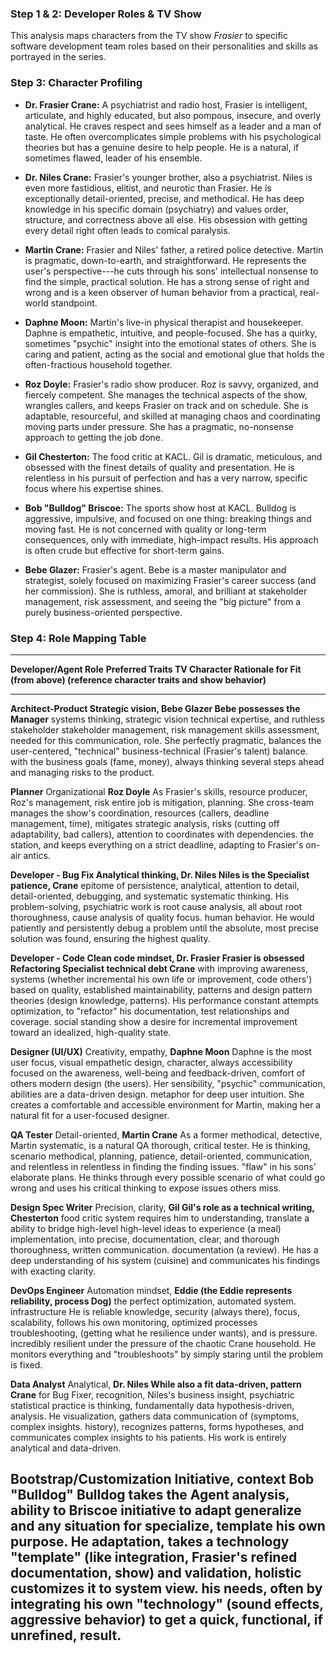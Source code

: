 ### **Step 1 & 2: Developer Roles & TV Show**

This analysis maps characters from the TV show *Frasier* to specific
software development team roles based on their personalities and skills
as portrayed in the series.

### **Step 3: Character Profiling**

- **Dr. Frasier Crane:** A psychiatrist and radio host, Frasier is
  intelligent, articulate, and highly educated, but also pompous,
  insecure, and overly analytical. He craves respect and sees himself as
  a leader and a man of taste. He often overcomplicates simple problems
  with his psychological theories but has a genuine desire to help
  people. He is a natural, if sometimes flawed, leader of his ensemble.

- **Dr. Niles Crane:** Frasier\'s younger brother, also a psychiatrist.
  Niles is even more fastidious, elitist, and neurotic than Frasier. He
  is exceptionally detail-oriented, precise, and methodical. He has deep
  knowledge in his specific domain (psychiatry) and values order,
  structure, and correctness above all else. His obsession with getting
  every detail right often leads to comical paralysis.

- **Martin Crane:** Frasier and Niles\' father, a retired police
  detective. Martin is pragmatic, down-to-earth, and straightforward. He
  represents the user\'s perspective---he cuts through his sons\'
  intellectual nonsense to find the simple, practical solution. He has a
  strong sense of right and wrong and is a keen observer of human
  behavior from a practical, real-world standpoint.

- **Daphne Moon:** Martin\'s live-in physical therapist and housekeeper.
  Daphne is empathetic, intuitive, and people-focused. She has a quirky,
  sometimes \"psychic\" insight into the emotional states of others. She
  is caring and patient, acting as the social and emotional glue that
  holds the often-fractious household together.

- **Roz Doyle:** Frasier\'s radio show producer. Roz is savvy,
  organized, and fiercely competent. She manages the technical aspects
  of the show, wrangles callers, and keeps Frasier on track and on
  schedule. She is adaptable, resourceful, and skilled at managing chaos
  and coordinating moving parts under pressure. She has a pragmatic,
  no-nonsense approach to getting the job done.

- **Gil Chesterton:** The food critic at KACL. Gil is dramatic,
  meticulous, and obsessed with the finest details of quality and
  presentation. He is relentless in his pursuit of perfection and has a
  very narrow, specific focus where his expertise shines.

- **Bob \"Bulldog\" Briscoe:** The sports show host at KACL. Bulldog is
  aggressive, impulsive, and focused on one thing: breaking things and
  moving fast. He is not concerned with quality or long-term
  consequences, only with immediate, high-impact results. His approach
  is often crude but effective for short-term gains.

- **Bebe Glazer:** Frasier\'s agent. Bebe is a master manipulator and
  strategist, solely focused on maximizing Frasier\'s career success
  (and her commission). She is ruthless, amoral, and brilliant at
  stakeholder management, risk assessment, and seeing the \"big
  picture\" from a purely business-oriented perspective.

### **Step 4: Role Mapping Table**

  --------------------------------------------------------------------------------------
  **Developer/Agent Role**    **Preferred Traits   **TV Character**  **Rationale for Fit
                              (from above)**                         (reference
                                                                     character traits
                                                                     and show
                                                                     behavior)**
  --------------------------- -------------------- ----------------- -------------------
  **Architect-Product         Strategic vision,    **Bebe Glazer**   Bebe possesses the
  Manager**                   systems thinking,                      strategic vision
                              technical expertise,                   and ruthless
                              stakeholder                            stakeholder
                              management, risk                       management skills
                              assessment,                            needed for this
                              communication,                         role. She perfectly
                              pragmatic,                             balances the
                              user-centered,                         \"technical\"
                              business-technical                     (Frasier\'s talent)
                              balance.                               with the business
                                                                     goals (fame,
                                                                     money), always
                                                                     thinking several
                                                                     steps ahead and
                                                                     managing risks to
                                                                     the product.

  **Planner**                 Organizational       **Roz Doyle**     As Frasier\'s
                              skills, resource                       producer, Roz\'s
                              management, risk                       entire job is
                              mitigation,                            planning. She
                              cross-team                             manages the show\'s
                              coordination,                          resources (callers,
                              deadline management,                   time), mitigates
                              strategic analysis,                    risks (cutting off
                              adaptability,                          bad callers),
                              attention to                           coordinates with
                              dependencies.                          the station, and
                                                                     keeps everything on
                                                                     a strict deadline,
                                                                     adapting to
                                                                     Frasier\'s on-air
                                                                     antics.

  **Developer - Bug Fix       Analytical thinking, **Dr. Niles       Niles is the
  Specialist**                patience,            Crane**           epitome of
                              persistence,                           analytical,
                              attention to detail,                   detail-oriented,
                              debugging,                             and systematic
                              systematic                             thinking. His
                              problem-solving,                       psychiatric work is
                              root cause analysis,                   all about root
                              thoroughness,                          cause analysis of
                              quality focus.                         human behavior. He
                                                                     would patiently and
                                                                     persistently debug
                                                                     a problem until the
                                                                     absolute, most
                                                                     precise solution
                                                                     was found, ensuring
                                                                     the highest
                                                                     quality.

  **Developer - Code          Clean code mindset,  **Dr. Frasier     Frasier is obsessed
  Refactoring Specialist**    technical debt       Crane**           with improving
                              awareness,                             systems (whether
                              incremental                            his own life or
                              improvement, code                      others\') based on
                              quality,                               established
                              maintainability,                       patterns and
                              design pattern                         theories (design
                              knowledge,                             patterns). His
                              performance                            constant attempts
                              optimization,                          to \"refactor\" his
                              documentation, test                    relationships and
                              coverage.                              social standing
                                                                     show a desire for
                                                                     incremental
                                                                     improvement toward
                                                                     an idealized,
                                                                     high-quality state.

  **Designer (UI/UX)**        Creativity, empathy, **Daphne Moon**   Daphne is the most
                              user focus, visual                     empathetic
                              design,                                character, always
                              accessibility                          focused on the
                              awareness,                             well-being and
                              feedback-driven,                       comfort of others
                              modern design                          (the users). Her
                              sensibility,                           \"psychic\"
                              communication,                         abilities are a
                              data-driven design.                    metaphor for deep
                                                                     user intuition. She
                                                                     creates a
                                                                     comfortable and
                                                                     accessible
                                                                     environment for
                                                                     Martin, making her
                                                                     a natural fit for a
                                                                     user-focused
                                                                     designer.

  **QA Tester**               Detail-oriented,     **Martin Crane**  As a former
                              methodical,                            detective, Martin
                              systematic,                            is a natural QA
                              thorough, critical                     tester. He is
                              thinking, scenario                     methodical,
                              planning, patience,                    detail-oriented,
                              communication,                         and relentless in
                              relentless in                          finding the
                              finding issues.                        \"flaw\" in his
                                                                     sons\' elaborate
                                                                     plans. He thinks
                                                                     through every
                                                                     possible scenario
                                                                     of what could go
                                                                     wrong and uses his
                                                                     critical thinking
                                                                     to expose issues
                                                                     others miss.

  **Design Spec Writer**      Precision, clarity,  **Gil             Gil\'s role as a
                              technical writing,   Chesterton**      food critic
                              system                                 requires him to
                              understanding,                         translate a
                              ability to bridge                      high-level
                              high-level ideas to                    experience (a meal)
                              implementation,                        into precise,
                              documentation,                         clear, and thorough
                              thoroughness,                          written
                              communication.                         documentation (a
                                                                     review). He has a
                                                                     deep understanding
                                                                     of his system
                                                                     (cuisine) and
                                                                     communicates his
                                                                     findings with
                                                                     exacting clarity.

  **DevOps Engineer**         Automation mindset,  **Eddie (the      Eddie represents
                              reliability, process Dog)**            the perfect
                              optimization,                          automated system.
                              infrastructure                         He is reliable
                              knowledge, security                    (always there),
                              focus, scalability,                    follows his own
                              monitoring,                            optimized processes
                              troubleshooting,                       (getting what he
                              resilience under                       wants), and is
                              pressure.                              incredibly
                                                                     resilient under the
                                                                     pressure of the
                                                                     chaotic Crane
                                                                     household. He
                                                                     monitors everything
                                                                     and
                                                                     \"troubleshoots\"
                                                                     by simply staring
                                                                     until the problem
                                                                     is fixed.

  **Data Analyst**            Analytical,          **Dr. Niles       While also a fit
                              data-driven, pattern Crane**           for Bug Fixer,
                              recognition,                           Niles\'s
                              business insight,                      psychiatric
                              statistical                            practice is
                              thinking,                              fundamentally data
                              hypothesis-driven,                     analysis. He
                              visualization,                         gathers data
                              communication of                       (symptoms,
                              complex insights.                      history),
                                                                     recognizes
                                                                     patterns, forms
                                                                     hypotheses, and
                                                                     communicates
                                                                     complex insights to
                                                                     his patients. His
                                                                     work is entirely
                                                                     analytical and
                                                                     data-driven.

  **Bootstrap/Customization   Initiative, context  **Bob \"Bulldog\" Bulldog takes the
  Agent**                     analysis, ability to Briscoe**         initiative to adapt
                              generalize and                         any situation for
                              specialize, template                   his own purpose. He
                              adaptation,                            takes a
                              technology                             \"template\" (like
                              integration,                           Frasier\'s refined
                              documentation,                         show) and
                              validation, holistic                   customizes it to
                              system view.                           his needs, often by
                                                                     integrating his own
                                                                     \"technology\"
                                                                     (sound effects,
                                                                     aggressive
                                                                     behavior) to get a
                                                                     quick, functional,
                                                                     if unrefined,
                                                                     result.
  --------------------------------------------------------------------------------------
